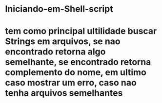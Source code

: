 # Iniciando-em-Shell-script
# tem como principal ultilidade buscar Strings em arquivos, se nao encontrado retorna algo semelhante, se encontrado retorna complemento do nome, em ultimo caso mostrar um erro, caso nao tenha arquivos semelhantes 
